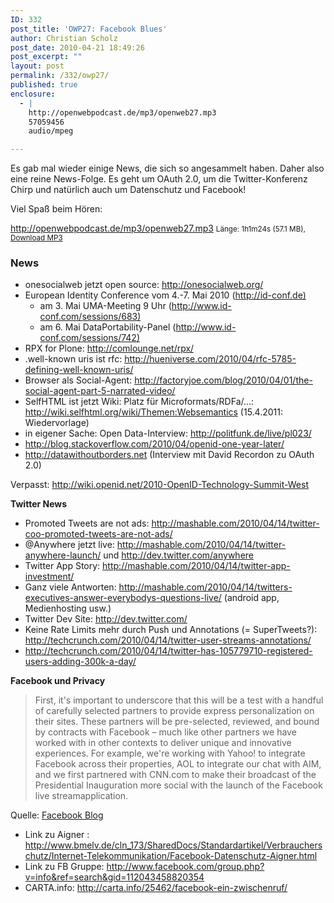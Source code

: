 ```yaml
---
ID: 332
post_title: 'OWP27: Facebook Blues'
author: Christian Scholz
post_date: 2010-04-21 18:49:26
post_excerpt: ""
layout: post
permalink: /332/owp27/
published: true
enclosure:
  - |
    http://openwebpodcast.de/mp3/openweb27.mp3
    57059456
    audio/mpeg

---
```

Es gab mal wieder einige News, die sich so angesammelt haben. Daher also eine reine News-Folge. Es geht um OAuth 2.0, um die Twitter-Konferenz Chirp und natürlich auch um Datenschutz und Facebook!

Viel Spaß beim Hören:

http://openwebpodcast.de/mp3/openweb27.mp3
<small>Länge: 1h1m24s (57.1 MB), <a href="http://openwebpodcast.de/mp3/openweb27.mp3">Download MP3</a></small>
<h3>News</h3>
<ul>
	<li>onesocialweb jetzt open source: <a href="http://onesocialweb.org/">http://onesocialweb.org/</a></li>
	<li>European Identity Conference vom 4.-7. Mai 2010 (<a href="http://id-conf.de)">http://id-conf.de)</a>
<ul>
	<li>am 3. Mai UMA-Meeting 9 Uhr (<a href="http://www.id-conf.com/sessions/683)">http://www.id-conf.com/sessions/683)</a></li>
	<li>am 6. Mai DataPortability-Panel (<a href="http://www.id-conf.com/sessions/742)">http://www.id-conf.com/sessions/742)</a></li>
</ul>
</li>
	<li>RPX for Plone: <a href="http://comlounge.net/rpx/">http://comlounge.net/rpx/</a></li>
	<li>.well-known uris ist rfc: <a href="http://hueniverse.com/2010/04/rfc-5785-defining-well-known-uris/">http://hueniverse.com/2010/04/rfc-5785-defining-well-known-uris/</a></li>
	<li>Browser als Social-Agent: <a href="http://factoryjoe.com/blog/2010/04/01/the-social-agent-part-5-narrated-video/">http://factoryjoe.com/blog/2010/04/01/the-social-agent-part-5-narrated-video/</a></li>
	<li>SelfHTML ist jetzt Wiki: Platz für Microformats/RDFa/...: <a href="http://wiki.selfhtml.org/wiki/Themen:Websemantics">http://wiki.selfhtml.org/wiki/Themen:Websemantics</a> (15.4.2011: Wiedervorlage)</li>
	<li>in eigener Sache: Open Data-Interview: <a href="http://politfunk.de/live/pl023/">http://politfunk.de/live/pl023/</a></li>
	<li><a href="http://blog.stackoverflow.com/2010/04/openid-one-year-later/">http://blog.stackoverflow.com/2010/04/openid-one-year-later/</a></li>
	<li><a href="http://datawithoutborders.net">http://datawithoutborders.net</a> (Interview mit David Recordon zu OAuth 2.0)</li>
</ul>
Verpasst: <a href="http://wiki.openid.net/2010-OpenID-Technology-Summit-West">http://wiki.openid.net/2010-OpenID-Technology-Summit-West</a>

<strong>Twitter News</strong>
<ul>
	<li>Promoted Tweets are not ads: <a href="http://mashable.com/2010/04/14/twitter-coo-promoted-tweets-are-not-ads/">http://mashable.com/2010/04/14/twitter-coo-promoted-tweets-are-not-ads/</a></li>
	<li>@Anywhere jetzt live: <a href="http://mashable.com/2010/04/14/twitter-anywhere-launch/">http://mashable.com/2010/04/14/twitter-anywhere-launch/</a> und <a href="http://dev.twitter.com/anywhere">http://dev.twitter.com/anywhere</a></li>
	<li>Twitter App Story: <a href="http://mashable.com/2010/04/14/twitter-app-investment/">http://mashable.com/2010/04/14/twitter-app-investment/</a></li>
	<li>Ganz viele Antworten: <a href="http://mashable.com/2010/04/14/twitters-executives-answer-everybodys-questions-live/">http://mashable.com/2010/04/14/twitters-executives-answer-everybodys-questions-live/</a> (android app, Medienhosting usw.)</li>
	<li>Twitter Dev Site: <a href="http://dev.twitter.com/">http://dev.twitter.com/</a></li>
	<li>Keine Rate Limits mehr durch Push und Annotations (= SuperTweets?): <a href="http://techcrunch.com/2010/04/14/twitter-user-streams-annotations/">http://techcrunch.com/2010/04/14/twitter-user-streams-annotations/</a></li>
	<li><a href="http://techcrunch.com/2010/04/14/twitter-has-105779710-registered-users-adding-300k-a-day/">http://techcrunch.com/2010/04/14/twitter-has-105779710-registered-users-adding-300k-a-day/</a></li>
</ul>
<strong>Facebook und Privacy</strong>
<blockquote>First, it's important to underscore that this will be a test with a handful of carefully selected partners to provide express personalization on their sites. These partners will be pre-selected, reviewed, and bound by contracts with Facebook – much like other partners we have worked with in other contexts to deliver unique and innovative experiences. For example, we're working with Yahoo! to integrate Facebook across their properties, AOL to integrate our chat with AIM, and we first partnered with CNN.com to make their broadcast of the Presidential Inauguration more social with the launch of the Facebook live streamapplication.</blockquote>
Quelle: <a href="http://blog.facebook.com/blog.php?post=379388037130">Facebook Blog</a>
<ul>
	<li>Link zu Aigner : <a href="http://www.bmelv.de/cln_173/SharedDocs/Standardartikel/Verbraucherschutz/Internet-Telekommunikation/Facebook-Datenschutz-Aigner.html">http://www.bmelv.de/cln_173/SharedDocs/Standardartikel/Verbraucherschutz/Internet-Telekommunikation/Facebook-Datenschutz-Aigner.html</a></li>
	<li>Link zu FB Gruppe: <a href="http://www.facebook.com/group.php?v=info&amp;ref=search&amp;gid=112043458820354">http://www.facebook.com/group.php?v=info&amp;ref=search&amp;gid=112043458820354</a></li>
	<li>CARTA.info: <a href="http://carta.info/25462/facebook-ein-zwischenruf/">http://carta.info/25462/facebook-ein-zwischenruf/</a></li>
</ul>
